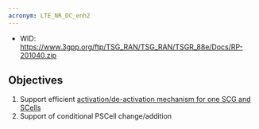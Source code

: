 ```yaml
---
acronym: LTE_NR_DC_enh2
---
```


- WID: https://www.3gpp.org/ftp/TSG_RAN/TSG_RAN/TSGR_88e/Docs/RP-201040.zip

## Objectives

1. Support efficient [activation/de-activation mechanism for one SCG and SCells](../../3GPP%20features/SCG%20deactivation.md)
2. Support of conditional PSCell change/addition
